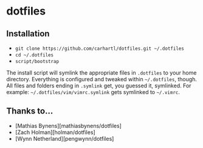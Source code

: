 # dotfiles

## Installation ##

- `git clone https://github.com/carhartl/dotfiles.git ~/.dotfiles`
- `cd ~/.dotfiles`
- `script/bootstrap`

The install script will symlink the appropriate files in `.dotfiles` to your
home directory. Everything is configured and tweaked within `~/.dotfiles`,
though. All files and folders ending in `.symlink` get, you guessed it,
symlinked. For example: `~/.dotfiles/vim/vimrc.symlink` gets symlinked to
`~/.vimrc`.
    
## Thanks to…

* [Mathias Bynens][mathiasbynens/dotfiles]
* [Zach Holman][holman/dotfiles]
* [Wynn Netherland][pengwynn/dotfiles]